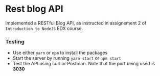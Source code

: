 # Rest blog API
 Implemented a RESTful Blog API, as instructed in assignement 2 of `Introduction to NodeJS` EDX course.

### Testing
- Use either `yarn` or `npm` to install the packages
- Start the server by running `yarn start` or `npm start`
- Test the API using curl or Postman. Note that the port being used is **3030**
